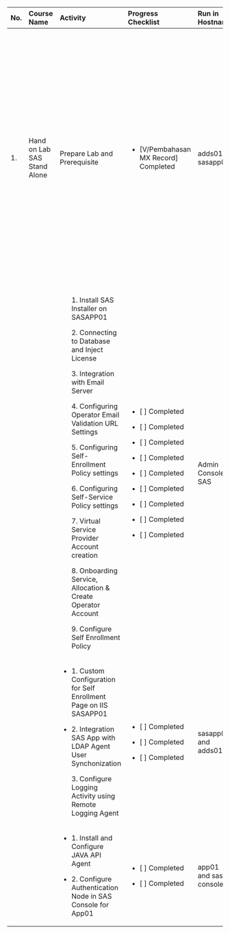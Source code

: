| No. |  Course Name | Activity | Progress Checklist | Run in Hostname | Duration  | Notes  | Prerequisites |
|:-----|:--------------|:----------|:----------|:----------|:-----------|:--------|:---------------|
| 1. | Hand on Lab SAS Stand Alone | Prepare Lab and Prerequisite | <ul><li>[V/Pembahasan MX Record] Completed</li></ul> | adds01 & sasapp01 | 1 day | N/A | <ul>1. [ ] [Instalasi Active Directory Domain Service](https://social.technet.microsoft.com/wiki/contents/articles/38077.installing-and-configuring-active-directory-domain-services-in-windows-server-2016.aspx) </ul><ul>2. [ ] [Instalasi MS SQL Database Standalone](https://learnsql.com/blog/how-to-install-sql-server-2017-windows/)</ul> Please install this components on SAS Server before start the installation of SAS <ul><li>[ ] DotNet 3.5</li><li>[ ] DotNet 4.7/4.8</li><li>[ ] Visual C++ Redistributable Packages for Visual Studio 2013</li><li>[ ] Visual C++ Redistributable for Visual Studio 2015</li></ul> |
|     |         | <ul>1. Install SAS Installer on SASAPP01</ul><ul>2. Connecting to Database and Inject License</ul><ul>3. Integration with Email Server</ul><ul>4. Configuring Operator Email Validation URL Settings</ul><ul>5. Configuring Self-Enrollment Policy settings</ul><ul>6. Configuring Self-Service Policy settings</ul><ul>7. Virtual Service Provider Account creation</ul><ul>8. Onboarding Service, Allocation & Create Operator Account</ul><ul>9. Configure Self Enrollment Policy</ul> | <ul><li>[ ] Completed</li></ul><ul><li>[ ] Completed</li></ul><ul><li>[ ] Completed</li></ul><ul><li>[ ] Completed</li></ul><ul><li>[ ] Completed</li></ul><ul><li>[ ] Completed</li></ul><ul><li>[ ] Completed</li></ul><ul><li>[ ] Completed</li></ul><ul><li>[ ] Completed</li></ul> | Admin Console SAS | 1 days | Follow this Guide 007-000044-003_SAS_PCE_V3.13_Installation_Guide_Rev.D.pdf |  N/A |
|   |   | <ul><li>1. Custom Configuration for Self Enrollment Page on IIS SASAPP01</li></ul><ul><li>2. Integration SAS App with LDAP Agent User Synchonization</ul><ul>3. Configure Logging Activity using Remote Logging Agent</li></ul> | <ul><li>[ ] Completed</li></ul><ul><li>[ ] Completed</li></ul><ul><li>[ ] Completed</li></ul> | sasapp01 and adds01 | 2 hour | Follow this Guide 007-012848-009_SAS_Sync_Agent_Config_Guide_v3.8.3_RevB.pdf and 007-012475-002_SafeNet_Agent_for_Remote_Logging_1.05_Config_Guide_RevE.pdf |  N/A |
|   |   | <ul><li>1. Install and Configure JAVA API Agent</li></ul><ul><li>2. Configure Authentication Node in SAS Console for App01</li></ul> | <ul><li>[ ] Completed</li></ul><ul><li>[ ] Completed</li></ul> | app01 and sas console | 2 hours | Follow this Guide 007-013959-001_SafeNet_Authentication_API_for_Java_1.2.1_Dev_Guide_RevB.pdf |  N/A |